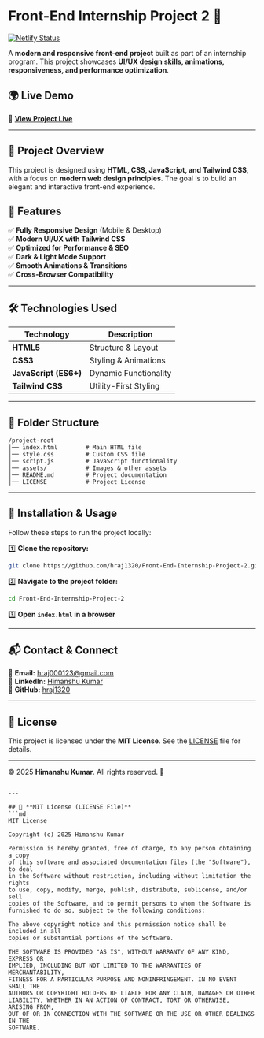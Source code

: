# Front-End Internship Project 2 🚀

[![Netlify Status](https://api.netlify.com/api/v1/badges/YOUR_BADGE_ID/deploy-status)](https://front-end-internship-project-2.netlify.app/)

A **modern and responsive front-end project** built as part of an internship program. This project showcases **UI/UX design skills, animations, responsiveness, and performance optimization**.

## 🌍 Live Demo  
🔗 **[View Project Live](https://front-end-internship-project-2.netlify.app/)**  

---

## 📌 Project Overview  
This project is designed using **HTML, CSS, JavaScript, and Tailwind CSS**, with a focus on **modern web design principles**. The goal is to build an elegant and interactive front-end experience.

## 🚀 Features  
✅ **Fully Responsive Design** (Mobile & Desktop)  
✅ **Modern UI/UX with Tailwind CSS**  
✅ **Optimized for Performance & SEO**  
✅ **Dark & Light Mode Support**  
✅ **Smooth Animations & Transitions**  
✅ **Cross-Browser Compatibility**  

---

## 🛠️ Technologies Used  
| Technology | Description |
|------------|------------|
| **HTML5**  | Structure & Layout |
| **CSS3**   | Styling & Animations |
| **JavaScript (ES6+)** | Dynamic Functionality |
| **Tailwind CSS** | Utility-First Styling |

---


## 📂 Folder Structure  
```
/project-root
│── index.html        # Main HTML file
│── style.css         # Custom CSS file
│── script.js         # JavaScript functionality
│── assets/           # Images & other assets
│── README.md         # Project documentation
│── LICENSE           # Project License
```

---

## 🚀 Installation & Usage  
Follow these steps to run the project locally:  

1️⃣ **Clone the repository:**  
```sh
git clone https://github.com/hraj1320/Front-End-Internship-Project-2.git
```
2️⃣ **Navigate to the project folder:**  
```sh
cd Front-End-Internship-Project-2
```
3️⃣ **Open `index.html` in a browser**  

---


## 📬 Contact & Connect  
📧 **Email:** [hraj000123@gmail.com](mailto:hraj000123@gmail.com)  
🔗 **LinkedIn:** [Himanshu Kumar](https://linkedin.com/in/himanshukumar1320)  
🔗 **GitHub:** [hraj1320](https://github.com/hraj1320)

---

## 📜 License  
This project is licensed under the **MIT License**. See the [LICENSE](LICENSE) file for details.  

---

© 2025 **Himanshu Kumar**. All rights reserved. 🚀
```

---

## 📜 **MIT License (LICENSE File)**
```md
MIT License

Copyright (c) 2025 Himanshu Kumar

Permission is hereby granted, free of charge, to any person obtaining a copy
of this software and associated documentation files (the "Software"), to deal
in the Software without restriction, including without limitation the rights
to use, copy, modify, merge, publish, distribute, sublicense, and/or sell
copies of the Software, and to permit persons to whom the Software is
furnished to do so, subject to the following conditions:

The above copyright notice and this permission notice shall be included in all
copies or substantial portions of the Software.

THE SOFTWARE IS PROVIDED "AS IS", WITHOUT WARRANTY OF ANY KIND, EXPRESS OR
IMPLIED, INCLUDING BUT NOT LIMITED TO THE WARRANTIES OF MERCHANTABILITY,
FITNESS FOR A PARTICULAR PURPOSE AND NONINFRINGEMENT. IN NO EVENT SHALL THE
AUTHORS OR COPYRIGHT HOLDERS BE LIABLE FOR ANY CLAIM, DAMAGES OR OTHER
LIABILITY, WHETHER IN AN ACTION OF CONTRACT, TORT OR OTHERWISE, ARISING FROM,
OUT OF OR IN CONNECTION WITH THE SOFTWARE OR THE USE OR OTHER DEALINGS IN THE
SOFTWARE.


